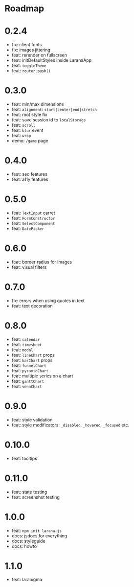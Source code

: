 # Roadmap

# 0.2.4

- fix: client fonts
- fix: images jittering
- feat: rerender on fullscreen
- feat: initDefaultStyles inside LaranaApp
- feat: `toggleTheme`
- feat: `router.push()`

# 0.3.0

- feat: min/max dimensions
- feat: `alignment`: `start|center|end|stretch`
- feat: root style fix
- feat: save session id to `localStorage`
- feat: `scroll`
- feat: `blur` event
- feat: `wrap`
- demo: `/game` page

# 0.4.0

- feat: seo features
- feat: a11y features

# 0.5.0

- feat: `TextInput` carret
- feat: `FormConstructor`
- feat: `SelectComponent`
- feat: `DatePicker`

# 0.6.0

- feat: border radius for images
- feat: visual filters

# 0.7.0

- fix: errors when using quotes in text
- feat: text decoration

# 0.8.0

- feat: `calendar`
- feat: `timesheet`
- feat: `modal`
- feat: `lineChart` props
- feat: `barChart` props
- feat: `funnelChart`
- feat: `pyramidChart`
- feat: multiple series on a chart
- feat: `ganttChart`
- feat: `vennChart`

# 0.9.0

- feat: style validation
- feat: style modificators: `_disabled`, `_hovered`, `_focused` etc.

# 0.10.0

- feat: tooltips

# 0.11.0

- feat: state testing
- feat: screenshot testing

# 1.0.0

- feat: `npm init larana-js`
- docs: jsdocs for everything
- docs: styleguide
- docs: howto

# 1.1.0

- feat: laranigma

